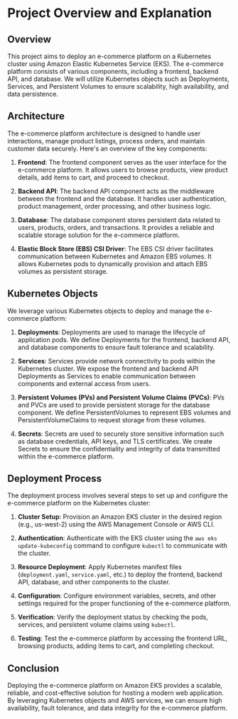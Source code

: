 

# Project Overview and Explanation

## Overview

This project aims to deploy an e-commerce platform on a Kubernetes cluster using Amazon Elastic Kubernetes Service (EKS). The e-commerce platform consists of various components, including a frontend, backend API, and database. We will utilize Kubernetes objects such as Deployments, Services, and Persistent Volumes to ensure scalability, high availability, and data persistence.

## Architecture

The e-commerce platform architecture is designed to handle user interactions, manage product listings, process orders, and maintain customer data securely. Here's an overview of the key components:

1. **Frontend**: The frontend component serves as the user interface for the e-commerce platform. It allows users to browse products, view product details, add items to cart, and proceed to checkout.

2. **Backend API**: The backend API component acts as the middleware between the frontend and the database. It handles user authentication, product management, order processing, and other business logic.

3. **Database**: The database component stores persistent data related to users, products, orders, and transactions. It provides a reliable and scalable storage solution for the e-commerce platform.

4. **Elastic Block Store (EBS) CSI Driver**: The EBS CSI driver facilitates communication between Kubernetes and Amazon EBS volumes. It allows Kubernetes pods to dynamically provision and attach EBS volumes as persistent storage.

## Kubernetes Objects

We leverage various Kubernetes objects to deploy and manage the e-commerce platform:

1. **Deployments**: Deployments are used to manage the lifecycle of application pods. We define Deployments for the frontend, backend API, and database components to ensure fault tolerance and scalability.

2. **Services**: Services provide network connectivity to pods within the Kubernetes cluster. We expose the frontend and backend API Deployments as Services to enable communication between components and external access from users.

3. **Persistent Volumes (PVs) and Persistent Volume Claims (PVCs)**: PVs and PVCs are used to provide persistent storage for the database component. We define PersistentVolumes to represent EBS volumes and PersistentVolumeClaims to request storage from these volumes.

4. **Secrets**: Secrets are used to securely store sensitive information such as database credentials, API keys, and TLS certificates. We create Secrets to ensure the confidentiality and integrity of data transmitted within the e-commerce platform.

## Deployment Process

The deployment process involves several steps to set up and configure the e-commerce platform on the Kubernetes cluster:

1. **Cluster Setup**: Provision an Amazon EKS cluster in the desired region (e.g., us-west-2) using the AWS Management Console or AWS CLI.

2. **Authentication**: Authenticate with the EKS cluster using the `aws eks update-kubeconfig` command to configure `kubectl` to communicate with the cluster.

3. **Resource Deployment**: Apply Kubernetes manifest files (`deployment.yaml`, `service.yaml`, etc.) to deploy the frontend, backend API, database, and other components to the cluster.

4. **Configuration**: Configure environment variables, secrets, and other settings required for the proper functioning of the e-commerce platform.

5. **Verification**: Verify the deployment status by checking the pods, services, and persistent volume claims using `kubectl`.

6. **Testing**: Test the e-commerce platform by accessing the frontend URL, browsing products, adding items to cart, and completing checkout.

## Conclusion

Deploying the e-commerce platform on Amazon EKS provides a scalable, reliable, and cost-effective solution for hosting a modern web application. By leveraging Kubernetes objects and AWS services, we can ensure high availability, fault tolerance, and data integrity for the e-commerce platform.

